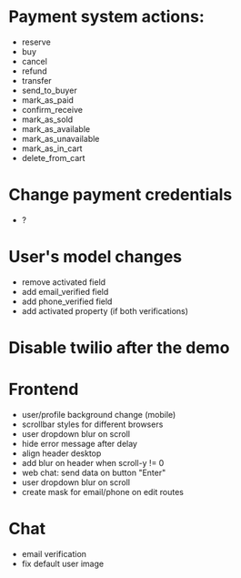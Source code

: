 # Payment system actions:
- reserve
- buy
- cancel
- refund
- transfer
- send_to_buyer
- mark_as_paid
- confirm_receive
- mark_as_sold
- mark_as_available
- mark_as_unavailable
- mark_as_in_cart
- delete_from_cart

# Change payment credentials
- ?

# User's model changes
- remove activated field
- add email_verified field
- add phone_verified field
- add activated property (if both verifications)

# Disable twilio after the demo

# Frontend
- user/profile background change (mobile)
- scrollbar styles for different browsers
- user dropdown blur on scroll
- hide error message after delay
- align header desktop
- add blur on header when scroll-y != 0
- web chat: send data on button "Enter"
- user dropdown blur on scroll
- create mask for email/phone on edit routes

# Chat
-  email verification
- fix default user image